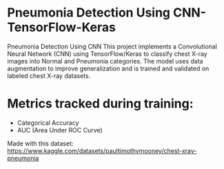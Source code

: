 # Pneumonia Detection Using CNN-TensorFlow-Keras
Pneumonia Detection Using CNN  This project implements a Convolutional Neural Network (CNN) using TensorFlow/Keras to classify chest X-ray images into Normal and Pneumonia categories. The model uses data augmentation to improve generalization and is trained and validated on labeled chest X-ray datasets.

# Metrics tracked during training:
- Categorical Accuracy
- AUC (Area Under ROC Curve)


Made with this dataset: https://www.kaggle.com/datasets/paultimothymooney/chest-xray-pneumonia

